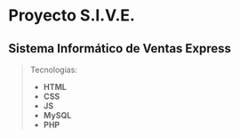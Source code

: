 # Proyecto S.I.V.E.

## Sistema Informático de Ventas Express

> Tecnologias:
> - **HTML**
> - **CSS**
> - **JS**
> - **MySQL**
> - **PHP**
